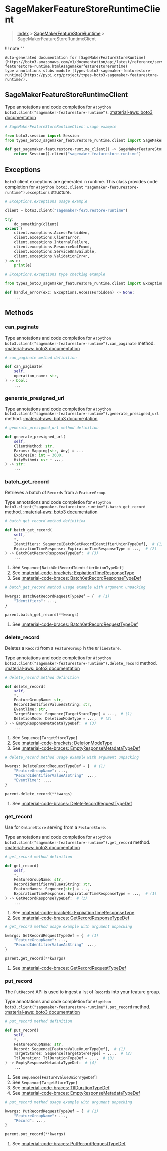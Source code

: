 # SageMakerFeatureStoreRuntimeClient

> [Index](../README.md) > [SageMakerFeatureStoreRuntime](./README.md) > SageMakerFeatureStoreRuntimeClient

!!! note ""

    Auto-generated documentation for [SageMakerFeatureStoreRuntime](https://boto3.amazonaws.com/v1/documentation/api/latest/reference/services/sagemaker-featurestore-runtime.html#sagemakerfeaturestoreruntime)
    type annotations stubs module [types-boto3-sagemaker-featurestore-runtime](https://pypi.org/project/types-boto3-sagemaker-featurestore-runtime/).

## SageMakerFeatureStoreRuntimeClient

Type annotations and code completion for `#!python boto3.client("sagemaker-featurestore-runtime")`.
[:material-aws: boto3 documentation](https://boto3.amazonaws.com/v1/documentation/api/latest/reference/services/sagemaker-featurestore-runtime.html#SageMakerFeatureStoreRuntime.Client)

```python
# SageMakerFeatureStoreRuntimeClient usage example

from boto3.session import Session
from types_boto3_sagemaker_featurestore_runtime.client import SageMakerFeatureStoreRuntimeClient

def get_sagemaker-featurestore-runtime_client() -> SageMakerFeatureStoreRuntimeClient:
    return Session().client("sagemaker-featurestore-runtime")
```

## Exceptions


`boto3` client exceptions are generated in runtime.
This class provides code completion for `#!python boto3.client("sagemaker-featurestore-runtime").exceptions` structure.

```python
# Exceptions.exceptions usage example

client = boto3.client("sagemaker-featurestore-runtime")

try:
    do_something(client)
except (
    client.exceptions.AccessForbidden,
    client.exceptions.ClientError,
    client.exceptions.InternalFailure,
    client.exceptions.ResourceNotFound,
    client.exceptions.ServiceUnavailable,
    client.exceptions.ValidationError,
) as e:
    print(e)
```

```python
# Exceptions.exceptions type checking example

from types_boto3_sagemaker_featurestore_runtime.client import Exceptions

def handle_error(exc: Exceptions.AccessForbidden) -> None:
    ...
```


## Methods


### can\_paginate



Type annotations and code completion for `#!python boto3.client("sagemaker-featurestore-runtime").can_paginate` method.
[:material-aws: boto3 documentation](https://boto3.amazonaws.com/v1/documentation/api/latest/reference/services/sagemaker-featurestore-runtime/client/can_paginate.html)

```python
# can_paginate method definition

def can_paginate(
    self,
    operation_name: str,
) -> bool:
    ...
```


### generate\_presigned\_url



Type annotations and code completion for `#!python boto3.client("sagemaker-featurestore-runtime").generate_presigned_url` method.
[:material-aws: boto3 documentation](https://boto3.amazonaws.com/v1/documentation/api/latest/reference/services/sagemaker-featurestore-runtime/client/generate_presigned_url.html)

```python
# generate_presigned_url method definition

def generate_presigned_url(
    self,
    ClientMethod: str,
    Params: Mapping[str, Any] = ...,
    ExpiresIn: int = 3600,
    HttpMethod: str = ...,
) -> str:
    ...
```


### batch\_get\_record

Retrieves a batch of <code>Records</code> from a <code>FeatureGroup</code>.

Type annotations and code completion for `#!python boto3.client("sagemaker-featurestore-runtime").batch_get_record` method.
[:material-aws: boto3 documentation](https://boto3.amazonaws.com/v1/documentation/api/latest/reference/services/sagemaker-featurestore-runtime/client/batch_get_record.html)

```python
# batch_get_record method definition

def batch_get_record(
    self,
    *,
    Identifiers: Sequence[BatchGetRecordIdentifierUnionTypeDef],  # (1)
    ExpirationTimeResponse: ExpirationTimeResponseType = ...,  # (2)
) -> BatchGetRecordResponseTypeDef:  # (3)
    ...
```

1. See `Sequence[BatchGetRecordIdentifierUnionTypeDef]`
2. See [:material-code-brackets: ExpirationTimeResponseType](./literals.md#expirationtimeresponsetype)
3. See [:material-code-braces: BatchGetRecordResponseTypeDef](./type_defs.md#batchgetrecordresponsetypedef)


```python
# batch_get_record method usage example with argument unpacking

kwargs: BatchGetRecordRequestTypeDef = {  # (1)
    "Identifiers": ...,
}

parent.batch_get_record(**kwargs)
```

1. See [:material-code-braces: BatchGetRecordRequestTypeDef](./type_defs.md#batchgetrecordrequesttypedef)

### delete\_record

Deletes a <code>Record</code> from a <code>FeatureGroup</code> in the
<code>OnlineStore</code>.

Type annotations and code completion for `#!python boto3.client("sagemaker-featurestore-runtime").delete_record` method.
[:material-aws: boto3 documentation](https://boto3.amazonaws.com/v1/documentation/api/latest/reference/services/sagemaker-featurestore-runtime/client/delete_record.html)

```python
# delete_record method definition

def delete_record(
    self,
    *,
    FeatureGroupName: str,
    RecordIdentifierValueAsString: str,
    EventTime: str,
    TargetStores: Sequence[TargetStoreType] = ...,  # (1)
    DeletionMode: DeletionModeType = ...,  # (2)
) -> EmptyResponseMetadataTypeDef:  # (3)
    ...
```

1. See `Sequence[TargetStoreType]`
2. See [:material-code-brackets: DeletionModeType](./literals.md#deletionmodetype)
3. See [:material-code-braces: EmptyResponseMetadataTypeDef](./type_defs.md#emptyresponsemetadatatypedef)


```python
# delete_record method usage example with argument unpacking

kwargs: DeleteRecordRequestTypeDef = {  # (1)
    "FeatureGroupName": ...,
    "RecordIdentifierValueAsString": ...,
    "EventTime": ...,
}

parent.delete_record(**kwargs)
```

1. See [:material-code-braces: DeleteRecordRequestTypeDef](./type_defs.md#deleterecordrequesttypedef)

### get\_record

Use for <code>OnlineStore</code> serving from a <code>FeatureStore</code>.

Type annotations and code completion for `#!python boto3.client("sagemaker-featurestore-runtime").get_record` method.
[:material-aws: boto3 documentation](https://boto3.amazonaws.com/v1/documentation/api/latest/reference/services/sagemaker-featurestore-runtime/client/get_record.html)

```python
# get_record method definition

def get_record(
    self,
    *,
    FeatureGroupName: str,
    RecordIdentifierValueAsString: str,
    FeatureNames: Sequence[str] = ...,
    ExpirationTimeResponse: ExpirationTimeResponseType = ...,  # (1)
) -> GetRecordResponseTypeDef:  # (2)
    ...
```

1. See [:material-code-brackets: ExpirationTimeResponseType](./literals.md#expirationtimeresponsetype)
2. See [:material-code-braces: GetRecordResponseTypeDef](./type_defs.md#getrecordresponsetypedef)


```python
# get_record method usage example with argument unpacking

kwargs: GetRecordRequestTypeDef = {  # (1)
    "FeatureGroupName": ...,
    "RecordIdentifierValueAsString": ...,
}

parent.get_record(**kwargs)
```

1. See [:material-code-braces: GetRecordRequestTypeDef](./type_defs.md#getrecordrequesttypedef)

### put\_record

The <code>PutRecord</code> API is used to ingest a list of <code>Records</code>
into your feature group.

Type annotations and code completion for `#!python boto3.client("sagemaker-featurestore-runtime").put_record` method.
[:material-aws: boto3 documentation](https://boto3.amazonaws.com/v1/documentation/api/latest/reference/services/sagemaker-featurestore-runtime/client/put_record.html)

```python
# put_record method definition

def put_record(
    self,
    *,
    FeatureGroupName: str,
    Record: Sequence[FeatureValueUnionTypeDef],  # (1)
    TargetStores: Sequence[TargetStoreType] = ...,  # (2)
    TtlDuration: TtlDurationTypeDef = ...,  # (3)
) -> EmptyResponseMetadataTypeDef:  # (4)
    ...
```

1. See `Sequence[FeatureValueUnionTypeDef]`
2. See `Sequence[TargetStoreType]`
3. See [:material-code-braces: TtlDurationTypeDef](./type_defs.md#ttldurationtypedef)
4. See [:material-code-braces: EmptyResponseMetadataTypeDef](./type_defs.md#emptyresponsemetadatatypedef)


```python
# put_record method usage example with argument unpacking

kwargs: PutRecordRequestTypeDef = {  # (1)
    "FeatureGroupName": ...,
    "Record": ...,
}

parent.put_record(**kwargs)
```

1. See [:material-code-braces: PutRecordRequestTypeDef](./type_defs.md#putrecordrequesttypedef)




